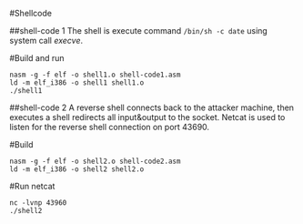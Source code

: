#Shellcode

##shell-code 1
The shell is execute command `/bin/sh -c date` using system call *execve*.

#Build and run 
```
nasm -g -f elf -o shell1.o shell-code1.asm
ld -m elf_i386 -o shell1 shell1.o
./shell1
```

##shell-code 2
A reverse shell connects back to the attacker machine, then executes a shell redirects all input&output to the socket. 
Netcat is used to listen for the reverse shell connection on port 43690.

#Build
```
nasm -g -f elf -o shell2.o shell-code2.asm
ld -m elf_i386 -o shell2 shell2.o
```
#Run netcat
```
nc -lvnp 43960
./shell2
```